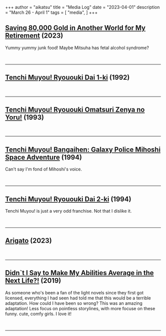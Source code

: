 +++
author = "aikatsu"
title = "Media Log"
date = "2023-04-01"
description = "March 26 - April 1"
tags = [
    "media",
]
+++

## [Saving 80,000 Gold in Another World for My Retirement](https://anidb.net/anime/17523) (2023)

Yummy yummy junk food! Maybe Mitsuha has fetal alcohol syndrome?

<br>

---

## [ Tenchi Muyou! Ryououki Dai 1-ki](https://anidb.net/anime/205) (1992)

<br>

---

## [Tenchi Muyou! Ryououki Omatsuri Zenya no Yoru!](https://anidb.net/anime/2508) (1993)

<br>

---

## [Tenchi Muyou! Bangaihen: Galaxy Police Mihoshi Space Adventure](https://anidb.net/anime/759) (1994)

Can't say I'm fond of Mihoshi's voice.

<br>

---

## [Tenchi Muyou! Ryououki Dai 2-ki](https://anidb.net/anime/2509) (1994)

Tenchi Muyou! is just a very odd franchise. Not that I dislike it.

<br>

---

## [Arigato](https://www.mangaupdates.com/series/2drsxmg/arigato-watanabe-shuu) (2023)

<br>

---

## [Didn`t I Say to Make My Abilities Average in the Next Life?!](https://anidb.net/anime/13844) (2019)

As someone who's been a fan of the light novels since they first got licensed, everything I had seen had told me that this would be a terrible adaptation. How could I have been so wrong? This was an amazing adaptation! Less focus on pointless storylines, with more focuse on these funny. cute, comfy girls. I love it!

<br>

---

<br>






